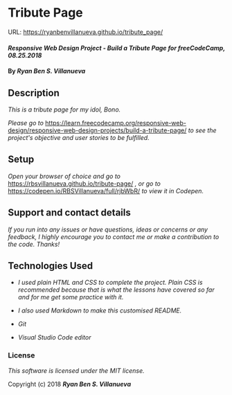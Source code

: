 # Tribute Page
URL:   https://ryanbenvillanueva.github.io/tribute_page/

#### _Responsive Web Design Project - Build a Tribute Page for freeCodeCamp, 08.25.2018_

#### By _**Ryan Ben S. Villanueva**_

## Description

_This is a 
tribute page for my idol, Bono._ 

_Please go to_  https://learn.freecodecamp.org/responsive-web-design/responsive-web-design-projects/build-a-tribute-page/ _to see the project's objective and user stories to be fulfilled._

## Setup

_Open your browser of choice and go to_
https://rbsvillanueva.github.io/tribute-page/ _, or go to_
https://codepen.io/RBSVillanueva/full/rjbWbR/ _to view it in Codepen._

## Support and contact details

_If you run into any issues or have questions, ideas or concerns or any feedback, I highly encourage you to contact me or make a contribution to the code. Thanks!_

## Technologies Used
* _I used plain HTML and CSS to complete the project. Plain CSS is recommended because that is what the lessons have covered so far and for me get some practice with it._

* _I also used Markdown to make this customised README._

* _Git_

* _Visual Studio Code editor_

### License

*This software is licensed under the MIT license.*

Copyright (c) 2018 _**Ryan Ben S. Villanueva**_
